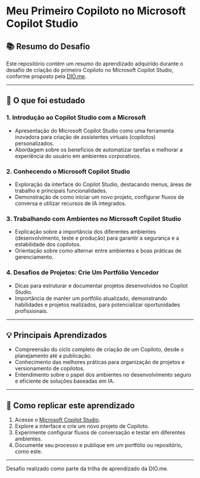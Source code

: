 # Meu Primeiro Copiloto no Microsoft Copilot Studio

## 📚 Resumo do Desafio

Este repositório contém um resumo do aprendizado adquirido durante o desafio de criação do primeiro Copiloto no Microsoft Copilot Studio, conforme proposto pela [DIO.me](https://www.dio.me/).

---

## 🚀 O que foi estudado

### 1. Introdução ao Copilot Studio com a Microsoft
- Apresentação do Microsoft Copilot Studio como uma ferramenta inovadora para criação de assistentes virtuais (copilotos) personalizados.
- Abordagem sobre os benefícios de automatizar tarefas e melhorar a experiência do usuário em ambientes corporativos.

### 2. Conhecendo o Microsoft Copilot Studio
- Exploração da interface do Copilot Studio, destacando menus, áreas de trabalho e principais funcionalidades.
- Demonstração de como iniciar um novo projeto, configurar fluxos de conversa e utilizar recursos de IA integrados.

### 3. Trabalhando com Ambientes no Microsoft Copilot Studio
- Explicação sobre a importância dos diferentes ambientes (desenvolvimento, teste e produção) para garantir a segurança e a estabilidade dos copilotos.
- Orientação sobre como alternar entre ambientes e boas práticas de gerenciamento.

### 4. Desafios de Projetos: Crie Um Portfólio Vencedor
- Dicas para estruturar e documentar projetos desenvolvidos no Copilot Studio.
- Importância de manter um portfólio atualizado, demonstrando habilidades e projetos realizados, para potencializar oportunidades profissionais.

---

## 💡 Principais Aprendizados

- Compreensão do ciclo completo de criação de um Copiloto, desde o planejamento até a publicação.
- Conhecimento das melhores práticas para organização de projetos e versionamento de copilotos.
- Entendimento sobre o papel dos ambientes no desenvolvimento seguro e eficiente de soluções baseadas em IA.

---

## 📝 Como replicar este aprendizado

1. Acesse o [Microsoft Copilot Studio](https://learn.microsoft.com/pt-br/microsoft-copilot-studio/).
2. Explore a interface e crie um novo projeto de Copiloto.
3. Experimente configurar fluxos de conversação e testar em diferentes ambientes.
4. Documente seu processo e publique em um portfólio ou repositório, como este.

---

Desafio realizado como parte da trilha de aprendizado da DIO.me.
